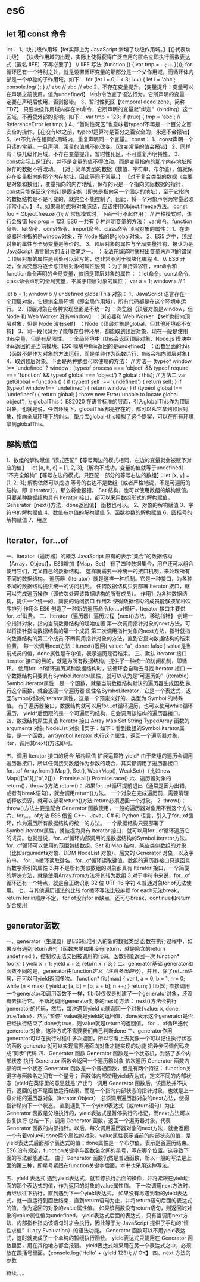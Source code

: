 # es6

## let 和 const 命令

let：
1、块儿级作用域【let实际上为 JavaScript 新增了块级作用域。】【{}代表块儿级】
【块级作用域的出现，实际上使得获得广泛应用的匿名立即执行函数表达式（匿名 IIFE）不再必要了】
// IIFE 写法
(function () {
  var tmp = ...;
  ...
}());
for循环还有一个特别之处，就是设置循环变量的那部分是一个父作用域，而循环体内部是一个单独的子作用域。如下：
for (let i = 0; i < 3; i++) {
  let i = 'abc';
  console.log(i);
}
// abc
// abc
// abc
2、不存在变量提升。【变量提升：变量可以在声明之前使用，值为undefined】
let命令改变了语法行为，它所声明的变量一定要在声明后使用，否则报错。
3、暂时性死区【temporal dead zone，简称 TDZ】
只要块级作用域内存在let命令，它所声明的变量就“绑定”（binding）这个区域，不再受外部的影响。如下：
var tmp = 123;
if (true) {
  tmp = 'abc'; // ReferenceError
  let tmp;
}
4、“暂时性死区”也意味着typeof不再是一个百分之百安全的操作。【在没有let之前，typeof运算符是百分之百安全的，永远不会报错】
5、let不允许在相同作用域内，重复声明同一个变量。
const：
1、const声明一个只读的常量。一旦声明，常量的值就不能改变。【改变常量的值会报错】
2、同样有：块儿级作用域，不存在变量提升，暂时性死区，不可重复声明特性。
3、const实际上保证的，并不是变量的值不得改动，而是变量指向的那个内存地址所保存的数据不得改动。
【对于简单类型的数据（数值、字符串、布尔值），值就保存在变量指向的那个内存地址，因此等同于常量。】
【对于复合类型的数据（主要是对象和数组），变量指向的内存地址，保存的只是一个指向实际数据的指针，const只能保证这个指针是固定的（即总是指向另一个固定的地址），至于它指向的数据结构是不是可变的，就完全不能控制了。因此，将一个对象声明为常量必须非常小心。】
4、如果真的想将对象冻结，应该使用Object.freeze方法。
const foo = Object.freeze({});
// 常规模式时，下面一行不起作用；
// 严格模式时，该行会报错
foo.prop = 123;
ES6 一共有 6 种声明变量的方法：
var命令、function命令、let命令、const命令、import命令、class命令
顶层对象的属性：
1、在浏览器环境指的是window对象，在 Node 指的是global对象。
2、ES5 之中，顶层对象的属性与全局变量是等价的。
3、顶层对象的属性与全局变量挂钩，被认为是 JavaScript 语言最大的设计败笔之一。
：没法在编译时就报出变量未声明的错误
：顶层对象的属性是到处可以读写的，这非常不利于模块化编程
4、从 ES6 开始，全局变量将逐步与顶层对象的属性脱钩
：为了保持兼容性，var命令和function命令声明的全局变量，依旧是顶层对象的属性；
：let命令、const命令、class命令声明的全局变量，不属于顶层对象的属性；
var a = 1;
window.a // 1

let b = 1;
window.b // undefined
globalThis 对象：
1、JavaScript 语言存在一个顶层对象，它提供全局环境（即全局作用域），所有代码都是在这个环境中运行。
2、顶层对象在各种实现里面是不统一的
：浏览器【顶层对象是window，但 Node 和 Web Worker 没有window】
：浏览器和 Web Worker 【self也指向顶层对象，但是 Node 没有self】
：Node【顶层对象是global，但其他环境都不支持】
3、同一段代码为了能够在各种环境，都能取到顶层对象，现在一般是使用this变量，但是有局限性。
：全局环境中【this会返回顶层对象、Node.js 模块中this返回的是当前模块、ES6 模块中this返回的是undefined】
：函数里面的this【函数不是作为对象的方法运行，而是单纯作为函数运行，this会指向顶层对象】
4、取到顶层对象。下面是两种勉强可以使用的方法：
// 方法一
(typeof window !== 'undefined'
   ? window
   : (typeof process === 'object' &&
      typeof require === 'function' &&
      typeof global === 'object')
     ? global
     : this);
// 方法二
var getGlobal = function () {
  if (typeof self !== 'undefined') { return self; }
  if (typeof window !== 'undefined') { return window; }
  if (typeof global !== 'undefined') { return global; }
  throw new Error('unable to locate global object');
};
globalThis：
ES2020 在语言标准的层面，引入globalThis作为顶层对象。也就是说，任何环境下，globalThis都是存在的，都可以从它拿到顶层对象，指向全局环境下的this。
垫片库global-this模拟了这个提案，可以在所有环境拿到globalThis。

## 解构赋值

1、数组的解构赋值
“模式匹配”【等号两边的模式相同，左边的变量就会被赋予对应的值】： let [a, b, c] = [1, 2, 3];（解构不成功，变量的值就等于undefined）
“不完全解构”【等号左边的模式，只匹配一部分的等号右边的数组】：let [x, y] = [1, 2, 3]; 解构依然可以成功
等号的右边不是数组（或者严格地说，不是可遍历的结构，即《Iterator》），那么将会报错。
Set 结构，也可以使用数组的解构赋值。
只要某种数据结构具有 Iterator 接口，都可以采用数组形式的解构赋值。
Generator【next()方法，done返回值】 函数也可以。
2、对象的解构赋值
3、字符串的解构赋值
4、数值布尔值的解构赋值
5、函数参数的解构赋值
6、圆括号的解构赋值
7、用途

## Iterator，for...of

一、Iterator（遍历器）的概念
JavaScript 原有的表示“集合”的数据结构【Array，Object】，ES6增加【Map，Set】
有了四种数据集合，用户还可以组合使用它们，定义自己的数据结构。
这样就需要一种统一的接口机制，来处理所有不同的数据结构。
遍历器（Iterator）就是这样一种机制。它是一种接口，为各种不同的数据结构提供统一的访问机制。
任何数据结构只要部署 Iterator 接口，就可以完成遍历操作（即依次处理该数据结构的所有成员）。
作用1: 为各种数据结构，提供一个统一的、简便的访问接口
作用2: 使得数据结构的成员能够按某种次序排列
作用3: ES6 创造了一种新的遍历命令for...of循环，Iterator 接口主要供for...of消费。
二、Iterator（遍历器）遍历过程【next()方法，移动指针】
创建一个指针对象，指向当前数据结构的起始位置
第一次调用指针对象的next方法，可以将指针指向数据结构的第一个成员
第二次调用指针对象的next方法，指针就指向数据结构的第二个成员
不断调用指针对象的方法，直到它指向数据结构的结束位置。
每一次调用next方法：it.next()返回{ value: "a", done: false }
value是当前成员的值，done属性是布尔值，表示遍历是否结束。
三、默认 Iterator 接口
Iterator 接口的目的，就是为所有数据结构，提供了一种统一的访问机制，即循环。
使用for...of循环遍历某种数据结构时，该循环会自动去寻找 Iterator 接口
一个数据结构只要具有Symbol.iterator属性，就可以认为是“可遍历的”（iterable）
 Symbol.iterator属性：是一个函数，就是当前数据结构默认的遍历器生成函数
执行这个函数，就会返回一个遍历器
属性名Symbol.iterator，它是一个表达式，返回Symbol对象的iterator属性，这是一个预定义好的、类型为 Symbol 的特殊值。
有了遍历器接口，数据结构就可以用for...of循环遍历，也可以使用while循环遍历。
 yield*后面跟的是一个可遍历的结构，它会调用该结构的遍历器接口。
四、数据结构原生具备 Iterator 接口
Array
Map
Set
String
TypedArray
函数的 arguments 对象
NodeList 对象
🌰栗子：如下：看到数组的Symbol.iterator属性，是一个函数，arr[Symbol.iterator]();执行这个属性，返回一个遍历器对象，iter，调用其next()方法即可。



五、调用 Iterator 接口的场合
解构赋值
扩展运算符
yield*
由于数组的遍历会调用遍历器接口，所以任何接受数组作为参数的场合，其实都调用了遍历器接口
for...of
Array.from()
Map(), Set(), WeakMap(), WeakSet()（比如new Map([['a',1],['b',2]])）
Promise.all()
Promise.race()
六、遍历器对象的 return()，throw()方法
 return()：
如果for...of循环提前退出（通常是因为出错，或者有break语句），就会调用return()方法。
一个对象在完成遍历前，需要清理或释放资源，就可以部署return()方法
return必须返回一个对象。
2. throw()：
throw()方法主要是配合 Generator 函数使用，一般的遍历器对象用不到这个方法
六、for。。。of方法
ES6 借鉴 C++、Java、C# 和 Python 语言，引入了for...of循环，作为遍历所有数据结构的统一的方法。
一个数据结构只要部署了Symbol.iterator属性，就被视为具有 iterator 接口，就可以用for...of循环遍历它的成员。也就是说，for...of循环内部调用的是数据结构的Symbol.iterator方法。
for...of循环可以使用的范围包括数组、Set 和 Map 结构、某些类似数组的对象（比如arguments对象、DOM NodeList 对象）、后文的 Generator 对象，以及字符串。
 for...in循环读取键名，for...of循环读取键值。数组的遍历器接口只返回具有数字索引的属性
2.并不是所有类似数组的对象都具有 Iterator 接口，一个简便的解决方法，就是使用Array.from方法将其转为数组
3.对于字符串来说，for...of循环还有一个特点，就是会正确识别 32 位 UTF-16 字符
4.普通对象for of无法使用。
七、与其他遍历语法的比较
for循环写法比较麻烦
for each无法break，return
for in顺序不定，
for of没有for in缺点，还可与break、continue和return配合使用

## generator函数

一、generator（生成器）是ES6标准引入的新的数据类型
函数在执行过程中，如果没有遇到return语句（函数末尾如果没有return，就是隐含的return undefined;），控制权无法交回被调用的代码。函数只能返回一次
function* foo(x) {
    yield x + 1;
    yield x + 2;
    return x + 3;
}
二、generator基础
generator和函数不同的是，generator由function*定义（注意多出的*号），并且，除了return语句，还可以用yield返回多次。
function* fib(max) {
    var
        t,
        a = 0,
        b = 1,
        n = 0;
    while (n < max) {
        yield a;
        [a, b] = [b, a + b];
        n ++;
    }
    return;
}
fib(5);
直接调用一个generator和调用函数不一样，fib(5)仅仅是创建了一个generator对象，还没有去执行它。
不断地调用generator对象的next()方法：
next()方法会执行generator的代码，然后，每次遇到yield x;就返回一个对象{value: x, done: true/false}，然后“暂停”
value就是yield的返回值，done表示这个generator是否已经执行结束了
done为true，则value就是return的返回值。
for ... of循环迭代generator对象，这种方式不需要我们自己判断done
三、generator作用
generator可以在执行过程中多次返回，所以它看上去就像一个可以记住执行状态的函数
generator就可以实现需要用面向对象才能实现的功能
把异步回调代码变成“同步”代码
四、Generator 函数
Generator 函数是一个状态机，封装了多个内部状态
执行 Generator 函数会返回一个遍历器对象
依次遍历 Generator 函数内部的每一个状态
Generator 函数是一个普通函数，但是有两个特征：
 function关键字与函数名之间有一个星号；
函数体内部使用yield表达式，定义不同的内部状态（yield在英语里的意思就是“产出”）
调用 Generator 函数后，该函数并不执行，返回的也不是函数运行结果，而是一个指向内部状态的指针对象，也就是上一章介绍的遍历器对象（Iterator Object）
必须调用遍历器对象的next方法，使得指针移向下一个状态。
直到遇到下一个yield表达式（或return语句）为止
Generator 函数是分段执行的，yield表达式是暂停执行的标记，而next方法可以恢复执行
总结一下，调用 Generator 函数，返回一个遍历器对象，代表 Generator 函数的内部指针。以后，每次调用遍历器对象的next方法，就会返回一个有着value和done两个属性的对象。value属性表示当前的内部状态的值，是yield表达式后面那个表达式的值；done属性是一个布尔值，表示是否遍历结束。
ES6 没有规定，function关键字与函数名之间的星号，写在哪个位置。这导致下面的写法都能通过。
由于 Generator 函数仍然是普通函数，所以一般的写法是上面的第三种，即星号紧跟在function关键字后面。本书也采用这种写法。


五、yield 表达式
遇到yield表达式，就暂停执行后面的操作，并将紧跟在yield后面的那个表达式的值，作为返回的对象的value属性值。
下一次调用next方法时，再继续往下执行，直到遇到下一个yield表达式。
如果没有再遇到新的yield表达式，就一直运行到函数结束，直到return语句为止，并将return语句后面的表达式的值，作为返回的对象的value属性值。
如果该函数没有return语句，则返回的对象的value属性值为undefined。
 yield表达式后面的表达式，只有当调用next方法、内部指针指向该语句时才会执行，因此等于为 JavaScript 提供了手动的“惰性求值”（Lazy Evaluation）的语法功能。
Generator 函数可以不用yield表达式，这时就变成了一个单纯的暂缓执行函数。
 yield表达式只能用在 Generator 函数里面，用在其他地方都会报错。
 yield表达式如果用在另一个表达式之中，必须放在圆括号里面。【console.log('Hello' + (yield 123)); // OK】
四、next 方法的参数

待续。。。